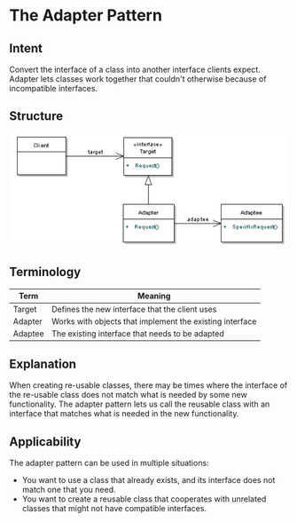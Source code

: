 # The Adapter Pattern

## Intent

Convert the interface of a class into another interface clients expect. Adapter
lets classes work together that couldn't otherwise because of incompatible
interfaces.

## Structure

![](../data/adapter_pattern_uml.png)

## Terminology

| Term    | Meaning                                                  |
| ------- | -------------------------------------------------------- |
| Target  | Defines the new interface that the client uses           |
| Adapter | Works with objects that implement the existing interface |
| Adaptee | The existing interface that needs to be adapted          |

## Explanation

When creating re-usable classes, there may be times where the interface of the
re-usable class does not match what is needed by some new functionality. The
adapter pattern lets us call the reusable class with an interface that matches
what is needed in the new functionality.

## Applicability

The adapter pattern can be used in multiple situations:
 * You want to use a class that already exists, and its interface does not
   match one that you need.
 * You want to create a reusable class that cooperates with unrelated classes
   that might not have compatible interfaces.
